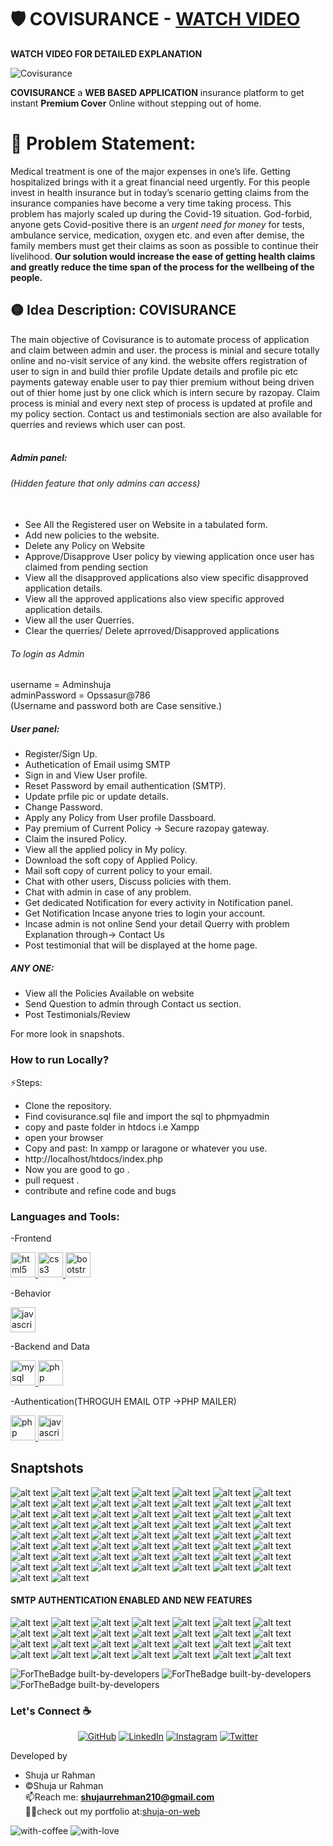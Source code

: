 

# 🛡 COVISURANCE - [WATCH VIDEO](https://youtu.be/XKXHp2Q8Lw4)
**WATCH VIDEO FOR DETAILED EXPLANATION**


![Covisurance](https://socialify.git.ci/shujaurrahman/Covisurance/image?font=Raleway&forks=1&issues=1&language=1&name=1&owner=1&pattern=Circuit%20Board&pulls=1&stargazers=1&theme=Light)

**COVISURANCE** a **WEB BASED APPLICATION** insurance platform to get instant **Premium Cover** Online without stepping out of home.

# 🔴 Problem Statement:
Medical treatment is one of the major expenses in one’s life. Getting hospitalized brings with it a great financial need urgently.
For this people invest in health insurance but in today’s scenario getting claims from the insurance companies have become a very time taking process. 
This problem has majorly scaled up during the Covid-19 situation. God-forbid, anyone gets Covid-positive there is an *urgent need for money* for tests, 
ambulance service, medication, oxygen etc. and even after demise, the family members must get their claims as soon as possible to continue their livelihood. 
**Our solution would increase the ease of getting health claims and greatly reduce the time span of the process for the wellbeing of the people.**


## 🟡 Idea Description: COVISURANCE
The main objective of Covisurance is to automate process of application and claim between admin and user. the process is minial and secure totally online
and no-visit service of any kind. the website offers registration of user to sign in and build thier profile Update details and profile pic etc
payments gateway enable user to pay thier premium without being driven out of thier home just by one click which is intern secure by razopay.
Claim process is minial and every next step of process is updated at profile and my policy section. 
Contact us and testimonials section are also available for querries and reviews which user can post.
<br /><br />

##### Admin panel:
###### (Hidden feature that only admins can access)<br /><br />
- See All the Registered user on Website in a tabulated form.
- Add new policies to the website.
- Delete any Policy on Website
- Approve/Disapprove User policy by viewing application once user has claimed from pending section
- View all the disapproved applications also view specific disapproved application details.
- View all the approved applications also view specific approved application details.
- View all the user Querries.
- Clear the querries/ Delete aprroved/Disapproved applications 

###### To login as Admin 
username = Adminshuja<br />
adminPassword = Opssasur@786<br />
(Username and password both are Case sensitive.)<br />

##### User panel:
- Register/Sign Up.
- Authetication of Email usimg SMTP 
- Sign in and View User profile.
- Reset Password by email authentication (SMTP).
- Update prfile pic or update details.
- Change Password.
- Apply any Policy from User profile Dassboard.
- Pay premium of Current Policy -> Secure razopay gateway.
- Claim the insured Policy.
- View all the applied policy in My policy.
- Download the soft copy of Applied Policy.
- Mail soft copy of current policy to your email.
- Chat with other users, Discuss policies with them.
- Chat with admin in case of any problem.
- Get dedicated Notification for every activity in  Notification panel.
- Get Notification Incase anyone tries to login your account.
- Incase admin is not online Send your detail Querry with problem Explanation through-> Contact Us
- Post testimonial that will be displayed at the home page.

##### ANY ONE:
- View all the Policies Available on website
- Send Question to admin through Contact us section.
- Post Testimonials/Review


For more look in snapshots.<br />


### How to run Locally?
⚡Steps:
- Clone the repository.
- Find covisurance.sql file and import the sql to phpmyadmin
- copy and paste folder in htdocs i.e Xampp 
- open your browser
- Copy and past: In xampp or laragone or whatever you use.
- http://localhost/htdocs/index.php
- Now you are good to go .
- pull request .
- contribute and refine code and bugs

### Languages and Tools:
<p align="left"> 
-Frontend

<a href="https://www.w3.org/html/" target="_blank" rel="noreferrer"> <img src="https://raw.githubusercontent.com/devicons/devicon/master/icons/html5/html5-original-wordmark.svg" alt="html5" width="40" height="40"/> </a> <a href="https://www.w3schools.com/css/" target="_blank" rel="noreferrer"> <img src="https://raw.githubusercontent.com/devicons/devicon/master/icons/css3/css3-original-wordmark.svg" alt="css3" width="40" height="40"/> </a> <a href="https://getbootstrap.com" target="_blank" rel="noreferrer"> <img src="https://raw.githubusercontent.com/devicons/devicon/master/icons/bootstrap/bootstrap-plain-wordmark.svg" alt="bootstrap" width="40" height="40"/> </a> 


-Behavior
  
<a href="https://developer.mozilla.org/en-US/docs/Web/JavaScript" target="_blank" rel="noreferrer"> <img src="https://raw.githubusercontent.com/devicons/devicon/master/icons/javascript/javascript-original.svg" alt="javascript" width="40" height="40"/> </a>


-Backend and Data 
  
 <a href="https://www.mysql.com/" target="_blank" rel="noreferrer"> <img src="https://raw.githubusercontent.com/devicons/devicon/master/icons/mysql/mysql-original-wordmark.svg" alt="mysql" width="40" height="40"/> </a> <a href="https://www.php.net" target="_blank" rel="noreferrer"> <img src="https://raw.githubusercontent.com/devicons/devicon/master/icons/php/php-original.svg" alt="php" width="40" height="40"/> </a> </p>

-Authentication(THROGUH EMAIL OTP ->PHP MAILER)

 <a href="https://www.php.net" target="_blank" rel="noreferrer"> <img src="https://raw.githubusercontent.com/devicons/devicon/master/icons/php/php-original.svg" alt="php" width="40" height="40"/> </a> <a href="https://developer.mozilla.org/en-US/docs/Web/JavaScript" target="_blank" rel="noreferrer"> <img src="https://raw.githubusercontent.com/devicons/devicon/master/icons/javascript/javascript-original.svg" alt="javascript" width="40" height="40"/> </a> 



## Snaptshots
![alt text](./snaps/Screenshot%20(204).png)
![alt text](./snaps/Screenshot%20(205).png)
![alt text](./snaps/Screenshot%20(206).png)
![alt text](./snaps/Screenshot%20(207).png)
![alt text](./snaps/Screenshot%20(208).png)
![alt text](./snaps/Screenshot%20(209).png)
![alt text](./snaps/Screenshot%20(210).png)
![alt text](./snaps/Screenshot%20(211).png)
![alt text](./snaps/Screenshot%20(212).png)
![alt text](./snaps/Screenshot%20(213).png)
![alt text](./snaps/Screenshot%20(214).png)
![alt text](./snaps/Screenshot%20(215).png)
![alt text](./snaps/Screenshot%20(216).png)
![alt text](./snaps/Screenshot%20(217).png)
![alt text](./snaps/Screenshot%20(218).png)
![alt text](./snaps/Screenshot%20(219).png)
![alt text](./snaps/Screenshot%20(220).png)
![alt text](./snaps/Screenshot%20(221).png)
![alt text](./snaps/Screenshot%20(222).png)
![alt text](./snaps/Screenshot%20(223).png)
![alt text](./snaps/Screenshot%20(224).png)
![alt text](./snaps/Screenshot%20(225).png)
![alt text](./snaps/Screenshot%20(226).png)
![alt text](./snaps/Screenshot%20(227).png)
![alt text](./snaps/Screenshot%20(228).png)
![alt text](./snaps/Screenshot%20(229).png)
![alt text](./snaps/Screenshot%20(230).png)
![alt text](./snaps/Screenshot%20(231).png)
![alt text](./snaps/Screenshot%20(232).png)
![alt text](./snaps/Screenshot%20(233).png)
![alt text](./snaps/Screenshot%20(234).png)
![alt text](./snaps/Screenshot%20(235).png)
![alt text](./snaps/Screenshot%20(236).png)
![alt text](./snaps/Screenshot%20(237).png)
![alt text](./snaps/Screenshot%20(238).png)
![alt text](./snaps/Screenshot%20(239).png)
![alt text](./snaps/Screenshot%20(240).png)
![alt text](./snaps/Screenshot%20(241).png)
![alt text](./snaps/Screenshot%20(242).png)
![alt text](./snaps/Screenshot%20(243).png)
![alt text](./snaps/Screenshot%20(244).png)
![alt text](./snaps/Screenshot%20(245).png)
![alt text](./snaps/Screenshot%20(246).png)
![alt text](./snaps/Screenshot%20(247).png)
![alt text](./snaps/Screenshot%20(248).png)
![alt text](./snaps/Screenshot%20(249).png)
![alt text](./snaps/Screenshot%20(250).png)
![alt text](./snaps/Screenshot%20(251).png)
![alt text](./snaps/Screenshot%20(252).png)
![alt text](./snaps/Screenshot%20(253).png)
![alt text](./snaps/Screenshot%20(254).png)
![alt text](./snaps/Screenshot%20(255).png)
![alt text](./snaps/Screenshot%20(256).png)
![alt text](./snaps/Screenshot%20(257).png)
![alt text](./snaps/Screenshot%20(258).png)
![alt text](./snaps/Screenshot%20(259).png)
![alt text](./snaps/Screenshot%20(260).png)
![alt text](./snaps/Screenshot%20(261).png)
<br/>


#### SMTP AUTHENTICATION ENABLED AND NEW FEATURES
![alt text](./snaps/Screenshot%20(275).png)
![alt text](./snaps/Screenshot%20(276).png)
![alt text](./snaps/Screenshot%20(277).png)
![alt text](./snaps/Screenshot%20(278).png)
![alt text](./snaps/Screenshot%20(279).png)
![alt text](./snaps/Screenshot%20(280).png)
![alt text](./snaps/Screenshot%20(281).png)
![alt text](./snaps/Screenshot%20(282).png)
![alt text](./snaps/Screenshot%20(283).png)
![alt text](./snaps/Screenshot%20(284).png)
![alt text](./snaps/Screenshot%20(285).png)
![alt text](./snaps/Screenshot%20(286).png)
![alt text](./snaps/Screenshot%20(301).png)
![alt text](./snaps/Screenshot%20(302).png)
![alt text](./snaps/Screenshot%20(303).png)
![alt text](./snaps/Screenshot%20(304).png)
![alt text](./snaps/Screenshot%20(305).png)
![alt text](./snaps/Screenshot%20(306).png)
![alt text](./snaps/Screenshot%20(307).png)
![alt text](./snaps/Screenshot%20(308).png)
![alt text](./snaps/Screenshot%20(309).png)
![alt text](./snaps/Screenshot%20(310).png)
![alt text](./snaps/Screenshot%20(311).png)
![alt text](./snaps/Screenshot%20(312).png)
![alt text](./snaps/Screenshot%20(313).png)
![alt text](./snaps/Screenshot%20(314).png)
![alt text](./snaps/Screenshot%20(315).png)
![alt text](./snaps/Screenshot%20(316).png)


![ForTheBadge built-by-developers](https://forthebadge.com/images/badges/built-by-developers.svg)
![ForTheBadge built-by-developers](https://forthebadge.com/images/badges/for-you.svg)
![ForTheBadge built-by-developers](https://forthebadge.com/images/badges/powered-by-responsibility.svg)

### Let's Connect :coffee:
<p align="center">
	<a href="https://github.com/shujaurrahman"><img src="https://img.icons8.com/bubbles/50/000000/github.png" alt="GitHub"/></a>
	<a href="https://www.linkedin.com/in/shuja-u-934230110/"><img src="https://img.icons8.com/bubbles/50/000000/linkedin.png" alt="LinkedIn"/></a>
	<a href="https://www.instagram.com/shujaurrahman_/"><img src="https://img.icons8.com/bubbles/50/000000/instagram.png" alt="Instagram"/></a>
	<a href="https://twitter.com/s_rhmaan"><img src="https://img.icons8.com/bubbles/50/000000/twitter.png" alt="Twitter"/></a>
  </p>

Developed by<br />
- Shuja ur Rahman <br />
- ©Shuja ur Rahman <br/>
 📫Reach me: **shujaurrehman210@gmail.com**<br />
 👨‍💻check out my portfolio at:[shuja-on-web](https://shujaurrahman.github.io/shuja-on-web/)<br />



![with-coffee](https://img.shields.io/badge/made%20with-%E2%98%95%EF%B8%8F%20coffee-yellow.svg)
![with-love](https://img.shields.io/badge/made%20with-%F0%9F%92%8C-red.svg)

